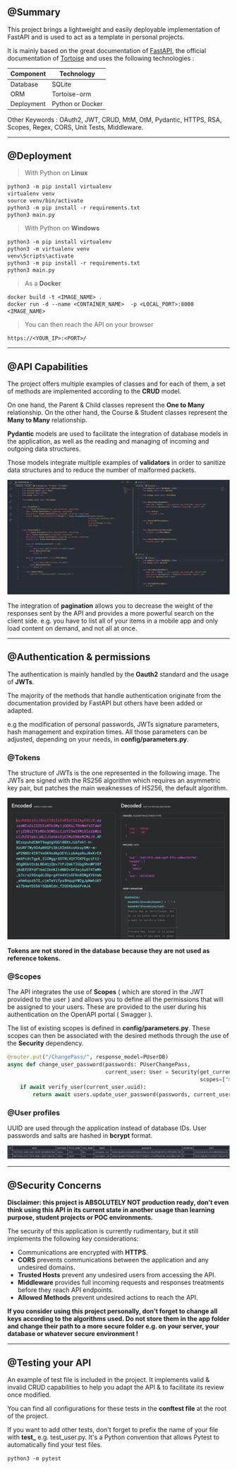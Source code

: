 ## @Summary

This project brings a lightweight and easily deployable implementation of FastAPI and is used to act as a template in personal projects.

It is mainly based on the great documentation of [FastAPI](https://fastapi.tiangolo.com/), the official documentation of [Tortoise](https://tortoise-orm.readthedocs.io/) and uses the following technologies :    

| Component  | Technology       |
| ---------- | ---------------- |
| Database   | SQLite           |
| ORM        | Tortoise-orm     |
| Deployment | Python or Docker |

Other Keywords : OAuth2, JWT, CRUD, MtM, OtM, Pydantic, HTTPS, RSA, Scopes, Regex, CORS, Unit Tests, Middleware.

---

## @Deployment

> With Python on **Linux**

    python3 -m pip install virtualenv
    virtualenv venv
    source venv/bin/activate
    python3 -m pip install -r requirements.txt
    python3 main.py

> With Python on **Windows**

    python3 -m pip install virtualenv
    python3 -m virtualenv venv
    venv\Scripts\activate
    python3 -m pip install -r requirements.txt
    python3 main.py

> As a **Docker** 


    docker build -t <IMAGE_NAME> .
    docker run -d --name <CONTAINER_NAME>  -p <LOCAL_PORT>:8000 <IMAGE_NAME>

> You can then reach the API on your browser

    https://<YOUR_IP>:<PORT>/

---

## @API Capabilities

The project offers multiple examples of classes and for each of them, a set of methods are implemented according to the **CRUD** model. 

On one hand, the Parent & Child classes represent the **One to Many** relationship.
On the other hand, the Course & Student classes represent the **Many to Many** relationship.

**Pydantic** models are used to facilitate the integration of database models in the application, as well as the reading and managing of incoming and outgoing data structures. 

Those models integrate multiple examples of **validators** in order to sanitize data structures and to reduce the number of malformed packets.

![](images/models.png)


The integration of **pagination** allows you to decrease the weight of the responses sent by the API and provides a more powerful search on the client side. 
e.g. you have to list all of your items in a mobile app and only load content on demand, and not all at once.

---

## @Authentication & permissions

The authentication is mainly handled by the **Oauth2** standard and the usage of **JWTs**.

The majority of the methods that handle authentication originate from the documentation provided by FastAPI but others have been added or adapted.

e.g the modification of personal passwords, JWTs signature parameters, hash management and expiration times.
All those parameters can be adjusted, depending on your needs, in **config/parameters.py**.

### @Tokens

The structure of JWTs is the one represented in the following image.
The JWTs are signed with the RS256 algorithm which requires an asymmetric key pair, but patches the main weaknesses of HS256, the default algorithm.

![](images/jwt.png)

**Tokens are not stored in the database because they are not used as reference tokens.**

### @Scopes

The API integrates the use of **Scopes** ( which are stored in the JWT provided to the user ) and allows you to define all the permissions that will be assigned to your users. These are provided to the user during his authentication on the OpenAPI portal ( Swagger ).

The list of existing scopes is defined in **config/parameters.py**. These scopes can then be associated with the desired methods through the use of the **Security** dependency.

```py
@router.put("/ChangePass/", response_model=PUserDB)
async def change_user_password(passwords: PUserChangePass,
                               current_user: User = Security(get_current_active_user, 
                                                             scopes=["me"])) -> User:
    if await verify_user(current_user.uuid):
        return await users.update_user_password(passwords, current_user.uuid)
```

### @User profiles

UUID are used through the application instead of database IDs.
User passwords and salts are hashed in **bcrypt** format.

![](images/userprofile.png)

---

## @Security Concerns

**Disclaimer: this project is ABSOLUTELY NOT production ready, don’t even think using this API in its current state in another usage than learning purpose, student projects or POC environments.**

The security of this application is currently rudimentary, but it still implements the following key considerations:


- Communications are encrypted with **HTTPS**.
- **CORS** prevents communications between the application and any undesired domains.
- **Trusted Hosts** prevent any undesired users from accessing the API.
- **Middleware** provides full incoming requests and responses treatments before they reach API endpoints. 
- **Allowed Methods** prevent undesired actions to reach the API. 
  
**If you consider using this project personally, don’t forget to change all keys according to the algorithms used. Do not store them in the app folder and change their path to a more secure folder e.g. on your server, your database or whatever secure environment !**

---

## @Testing your API

An example of test file is included in the project. It implements valid & invalid CRUD capabilities to help you adapt the API & to facilitate its review once modified.

You can find all configurations for these tests in the **conftest file** at the root of the project. 

If you want to add other tests, don't forget to prefix the name of your file with **test_** e.g. test_user.py. It's a Python convention that allows Pytest to automatically find your test files.


    python3 -m pytest
